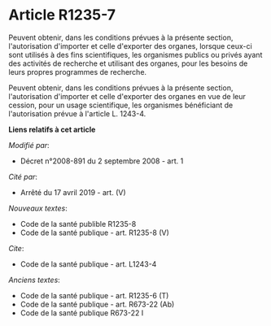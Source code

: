 # Article R1235-7

Peuvent obtenir, dans les conditions prévues à la présente section, l'autorisation d'importer et celle d'exporter des
organes, lorsque ceux-ci sont utilisés à des fins scientifiques, les organismes publics ou privés ayant des activités de
recherche et utilisant des organes, pour les besoins de leurs propres programmes de recherche. 

Peuvent obtenir, dans les conditions prévues à la présente section, l'autorisation d'importer et celle d'exporter des organes
en vue de leur cession, pour un usage scientifique, les organismes bénéficiant de l'autorisation prévue à l'article L.
1243-4.

**Liens relatifs à cet article**

_Modifié par_:

  - Décret n°2008-891 du 2 septembre 2008 - art. 1

_Cité par_:

  - Arrêté du 17 avril 2019 - art. (V)

_Nouveaux textes_:

  - Code de la santé publible R1235-8
  - Code de la santé publique - art. R1235-8 (V)

_Cite_:

  - Code de la santé publique - art. L1243-4

_Anciens textes_:

  - Code de la santé publique - art. R1235-6 (T)
  - Code de la santé publique - art. R673-22 (Ab)
  - Code de la santé publique R673-22 I
